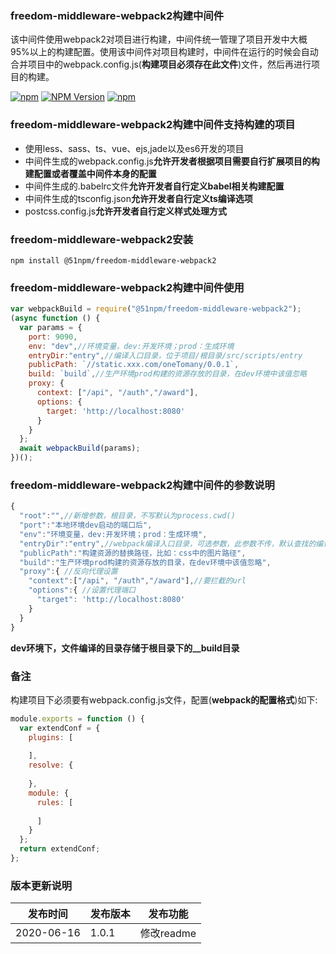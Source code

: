### freedom-middleware-webpack2构建中间件

该中间件使用webpack2对项目进行构建，中间件统一管理了项目开发中大概95%以上的构建配置。使用该中间件对项目构建时，中间件在运行的时候会自动合并项目中的webpack.config.js(**构建项目必须存在此文件**)文件，然后再进行项目的构建。

[![npm](https://img.shields.io/npm/l/@51npm/freedom-middleware-webpack2.svg)](LICENSE)
[![NPM Version](https://img.shields.io/npm/v/@51npm/freedom-middleware-webpack2.svg)](https://www.npmjs.com/package/@51npm/freedom-middleware-webpack2)
[![npm](https://img.shields.io/npm/dt/@51npm/freedom-middleware-webpack2.svg)](https://www.npmjs.com/package/@51npm/freedom-middleware-webpack2)

### freedom-middleware-webpack2构建中间件支持构建的项目

- 使用less、sass、ts、vue、ejs,jade以及es6开发的项目
- 中间件生成的webpack.config.js**允许开发者根据项目需要自行扩展项目的构建配置或者覆盖中间件本身的配置**
- 中间件生成的.babelrc文件**允许开发者自行定义babel相关构建配置**
- 中间件生成的tsconfig.json**允许开发者自行定义ts编译选项**
- postcss.config.js**允许开发者自行定义样式处理方式**

### freedom-middleware-webpack2安装

```
npm install @51npm/freedom-middleware-webpack2
```

### freedom-middleware-webpack2构建中间件使用

```js
var webpackBuild = require("@51npm/freedom-middleware-webpack2");
(async function () {
  var params = {
    port: 9090,
    env: "dev",//环境变量，dev:开发环境；prod：生成环境
    entryDir:"entry",//编译入口目录，位于项目/根目录/src/scripts/entry
    publicPath: `//static.xxx.com/oneTomany/0.0.1`,
    build: `build`,//生产环境prod构建的资源存放的目录，在dev环境中该值忽略
    proxy: {
      context: ["/api", "/auth","/award"],
      options: {
        target: 'http://localhost:8080'
      }
    }
  };
  await webpackBuild(params);
})();
```



### freedom-middleware-webpack2构建中间件的参数说明

```js
{
  "root":"",//新增参数，根目录，不写默认为process.cwd()
  "port":"本地环境dev启动的端口后",
  "env":"环境变量，dev:开发环境；prod：生成环境",
  "entryDir":"entry",//webpack编译入口目录，可选参数，此参数不传，默认查找的编译入口为entry，编译入口的目录必须位于/根目录/src/scripts/这个目录下面
  "publicPath":"构建资源的替换路径，比如：css中的图片路径",
  "build":"生产环境prod构建的资源存放的目录，在dev环境中该值忽略",
  "proxy":{ //反向代理设置
    "context":["/api", "/auth","/award"],//要拦截的url
    "options":{ //设置代理端口
      "target": 'http://localhost:8080'	
    }
  }
}
```

**dev环境下，文件编译的目录存储于根目录下的__build目录**

### 备注

构建项目下必须要有webpack.config.js文件，配置(**webpack的配置格式**)如下:

```js
module.exports = function () {
  var extendConf = {
    plugins: [
      
    ],
    resolve: {
     
    },
    module: {
      rules: [
        
      ]
    }
  };
  return extendConf;
};
```
### 版本更新说明
| 发布时间   | 发布版本 | 发布功能   |
| ---------- | -------- | ---------- |
| 2020-06-16 | 1.0.1    | 修改readme |


